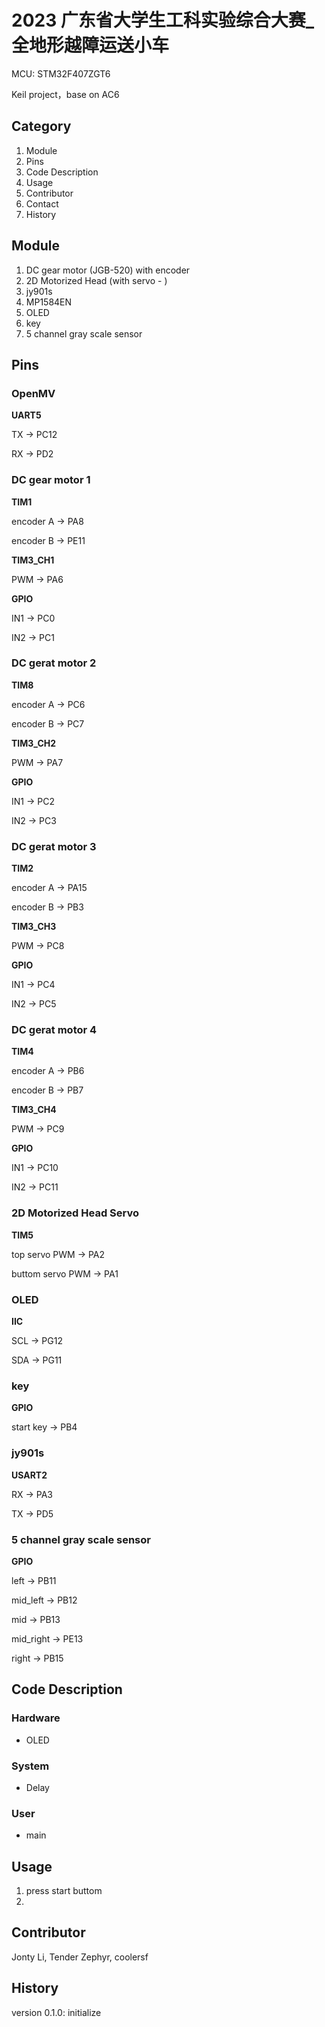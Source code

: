 # 2023 广东省大学生工科实验综合大赛\_全地形越障运送小车

MCU: STM32F407ZGT6

Keil project，base on AC6

## Category

1. Module
2. Pins
3. Code Description
4. Usage
5. Contributor
6. Contact
7. History

## Module

1. DC gear motor (JGB-520) with encoder
2. 2D Motorized Head (with servo - )
3. jy901s
4. MP1584EN
5. OLED
6. key
7. 5 channel gray scale sensor

## Pins

### OpenMV

**UART5**

TX -> PC12

RX -> PD2

### DC gear motor 1

**TIM1**

encoder A -> PA8

encoder B -> PE11

**TIM3_CH1**

PWM -> PA6

**GPIO**

IN1 -> PC0

IN2 -> PC1

### DC gerat motor 2

**TIM8**

encoder A -> PC6

encoder B -> PC7

**TIM3_CH2**

PWM -> PA7

**GPIO**

IN1 -> PC2

IN2 -> PC3

### DC gerat motor 3

**TIM2**

encoder A -> PA15

encoder B -> PB3

**TIM3_CH3**

PWM -> PC8

**GPIO**

IN1 -> PC4

IN2 -> PC5

### DC gerat motor 4

**TIM4**

encoder A -> PB6

encoder B -> PB7

**TIM3_CH4**

PWM -> PC9

**GPIO**

IN1 -> PC10

IN2 -> PC11

### 2D Motorized Head Servo

**TIM5**

top servo PWM -> PA2

buttom servo PWM -> PA1

### OLED

**IIC**

SCL -> PG12

SDA -> PG11

### key

**GPIO**

start key -> PB4

### jy901s

**USART2**

RX -> PA3

TX -> PD5

### 5 channel gray scale sensor

**GPIO**

left -> PB11

mid_left -> PB12

mid -> PB13

mid_right -> PE13

right -> PB15

## Code Description

### Hardware

- OLED

### System

- Delay

### User

- main

## Usage

1. press start buttom
2. 

## Contributor

Jonty Li, Tender Zephyr, coolersf

## History

version 0.1.0: initialize
